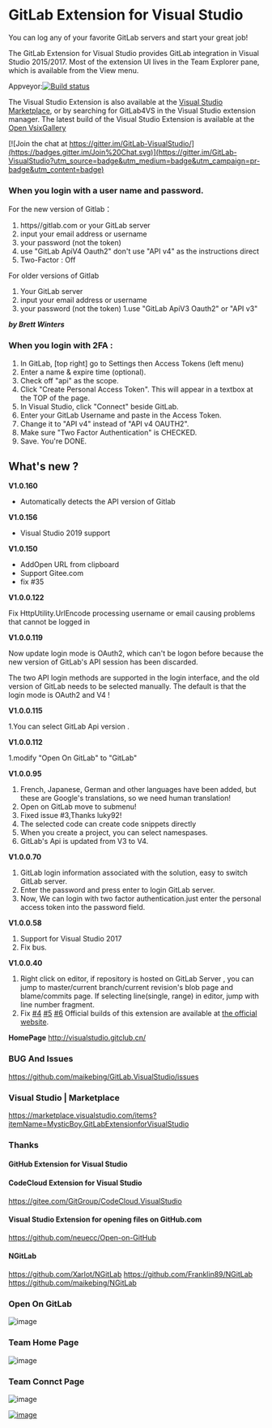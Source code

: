 # GitLab  Extension for Visual Studio

You can log any of your favorite GitLab servers and start your great job!

The GitLab Extension for Visual Studio provides GitLab integration in Visual Studio 2015/2017.
Most of the extension UI lives in the Team Explorer pane, which is available from the View menu.

Appveyor:[![Build status](https://ci.appveyor.com/api/projects/status/qb510idi1wca2vet/branch/master?svg=true)](https://ci.appveyor.com/project/MaiKeBing/gitlab-visualstudio/branch/master)

The Visual Studio Extension is also available at the [Visual Studio Marketplace](https://marketplace.visualstudio.com/items?itemName=MysticBoy.GitLabExtensionforVisualStudio), or by searching for GitLab4VS  in the Visual Studio extension manager.
The latest build of the Visual Studio Extension is available at the [Open VsixGallery](http://vsixgallery.com/extension/54803a44-49e0-4935-bba4-7d7d91682273/)

[![Join the chat at https://gitter.im/GitLab-VisualStudio/](https://badges.gitter.im/Join%20Chat.svg)](https://gitter.im/GitLab-VisualStudio?utm_source=badge&utm_medium=badge&utm_campaign=pr-badge&utm_content=badge)



### When you login with a user name and password.
  
For the new version of Gitlab：
1. https//gitlab.com or your GitLab server 
1. input your email address or username 
1. your password (not the token)
1. use "GitLab ApiV4 Oauth2" don't use "API v4" as the instructions direct
1. Two-Factor : Off

For older versions of Gitlab
1. Your GitLab server 
1. input your email address or username 
1. your password (not the token)
1.use "GitLab ApiV3 Oauth2"  or  "API v3" 


***by Brett Winters***


### When you login with  2FA :

1) In GitLab, [top right] go to Settings then Access Tokens (left menu)
2) Enter a name & expire time (optional).
3) Check off "api" as the scope.
4) Click "Create Personal Access Token". This will appear in a textbox at the TOP of the page.
5) In Visual Studio, click "Connect" beside GitLab.
6) Enter your GitLab Username and paste in the Access Token.
7) Change it to "API v4" instead of "API v4 OAUTH2". 
8) Make sure "Two Factor Authentication" is CHECKED.
9) Save. You're DONE.



## What's new ?
**V1.0.160**

* Automatically detects the API version of Gitlab

**V1.0.156**

* Visual Studio 2019 support

**V1.0.150** 

   - AddOpen URL from clipboard
   - Support Gitee.com 
   - fix #35

**V1.0.0.122**

Fix HttpUtility.UrlEncode processing username or email causing problems that cannot be logged in

**V1.0.0.119**

Now update login mode is OAuth2, which can't be logon before because the new version of GitLab's API session has been discarded.

The two API login methods are supported in the login interface, and the old version of GitLab needs to be selected manually. The default is that the login mode is OAuth2 and V4 !


**V1.0.0.115**

1.You can select GitLab Api version .

**V1.0.0.112**

1.modify "Open On GitLab" to "GitLab"

**V1.0.0.95**

1. French, Japanese, German and other languages have been added, but these are Google's translations, so we need human translation!
2. Open on GitLab move to  submenu!
3. Fixed issue #3,Thanks luky92!
4. The selected code can create code snippets directly
5. When you create a project, you can select namespases.
6. GitLab's Api is updated from V3 to V4.


**V1.0.0.70**

1. GitLab login information associated with the solution, easy to switch GitLab server.
2. Enter the password and press enter to login GitLab server.
3. Now, We can login   with two  factor authentication.just enter the personal access token into the password field.

**V1.0.0.58** 

1. Support for Visual Studio 2017 
2. Fix bus.


**V1.0.0.40** 
 1. Right click on editor, if repository is hosted on GitLab Server , you can jump to master/current branch/current revision's blob page and blame/commits page. If selecting line(single, range) in editor, jump with line number fragment.
 2. Fix [#4](https://www.gitlab.com/maikebing/GitLab.VisualStudio/issues/4) [#5](https://www.gitlab.com/maikebing/GitLab.VisualStudio/issues/5) [#6](https://www.gitlab.com/maikebing/GitLab.VisualStudio/issues/6)
Official builds of this extension are available at [the official website](http://visualstudio.gitclub.cn).

**HomePage**
 http://visualstudio.gitclub.cn/

### BUG And Issues

https://github.com/maikebing/GitLab.VisualStudio/issues

###    Visual Studio    |   Marketplace
https://marketplace.visualstudio.com/items?itemName=MysticBoy.GitLabExtensionforVisualStudio

### Thanks

####  GitHub Extension for Visual Studio

####  CodeCloud Extension for  Visual Studio

https://gitee.com/GitGroup/CodeCloud.VisualStudio

#### Visual Studio Extension for opening files on GitHub.com
https://github.com/neuecc/Open-on-GitHub 

#### NGitLab
https://github.com/Xarlot/NGitLab
https://github.com/Franklin89/NGitLab
https://github.com/maikebing/NGitLab



### Open On GitLab

![image](./docs/images/OpenOnGitLab.png)
###  Team Home Page

![image](./docs/images/TeamHome.PNG)

### Team Connct Page
![image](./docs/images/TeamConnect.PNG)

[![image](http://s07.flagcounter.com/map/7uzT/size_s/txt_000000/border_CCCCCC/pageviews_0/viewers_0/flags_0/)](http://info.flagcounter.com/7uzT)

